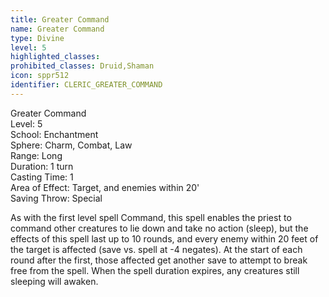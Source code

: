 ```yaml
---
title: Greater Command
name: Greater Command
type: Divine
level: 5
highlighted_classes: 
prohibited_classes: Druid,Shaman
icon: sppr512
identifier: CLERIC_GREATER_COMMAND
---
```

Greater Command  
Level: 5  
School: Enchantment  
Sphere: Charm, Combat, Law  
Range: Long  
Duration: 1 turn  
Casting Time: 1  
Area of Effect: Target, and enemies within 20'  
Saving Throw: Special  
  
As with the first level spell Command, this spell enables the priest to command other creatures to lie down and take no action (sleep), but the effects of this spell last up to 10 rounds, and every enemy within 20 feet of the target is affected (save vs. spell at -4 negates). At the start of each round after the first, those affected get another save to attempt to break free from the spell. When the spell duration expires, any creatures still sleeping will awaken.  
